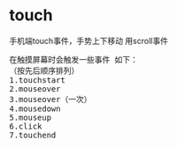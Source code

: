 # touch
手机端touch事件，手势上下移动 用scroll事件
<pre>
在触摸屏幕时会触发一些事件 如下：
（按先后顺序排列）
1.touchstart
2.mouseover
3.mouseover（一次）
4.mousedown
5.mouseup
6.click
7.touchend
</pre>

